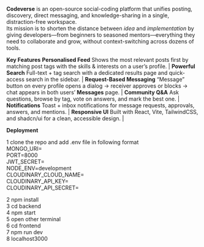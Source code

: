 **Codeverse** is an open-source social-coding platform that unifies posting, discovery, direct messaging, and knowledge-sharing in a single, distraction-free workspace.  
Its mission is to shorten the distance between *idea* and *implementation* by giving developers—​from beginners to seasoned mentors—​everything they need to collaborate and grow, without context-switching across 
dozens of tools.


**Key Features**
 **Personalised Feed**   Shows the most relevant posts first by matching post tags with the skills & interests on a user’s profile. |
 **Powerful Search**   Full-text + tag search with a dedicated results page and quick-access search in the sidebar. |
 **Request-Based Messaging**   “Message” button on every profile opens a dialog → receiver approves or blocks → chat appears in both users’ **Messages** page. |
 **Community Q&A**  Ask questions, browse by tag, vote on answers, and mark the best one. |
 **Notifications**  Toast + inbox notifications for message requests, approvals, answers, and mentions. |
 **Responsive UI**  Built with React, Vite, TailwindCSS, and shadcn/ui for a clean, accessible design. |


**Deployment**

1  clone the repo and add .env file in following format</br>
   MONGO_URI=</br>
   PORT=8000</br>
   JWT_SECRET=</br>
   NODE_ENV=development</br>
   CLOUDINARY_CLOUD_NAME=</br>
   CLOUDINARY_API_KEY=</br>
   CLOUDINARY_API_SECRET=</br>
   
2  npm install</br>
3  cd backend</br>
4  npm start</br>
5  open other terminal</br>
6  cd frontend</br>
7  npm run dev</br>
8  localhost3000</br>
